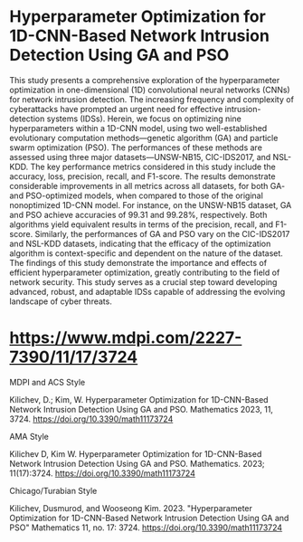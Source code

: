 # Hyperparameter Optimization for 1D-CNN-Based Network Intrusion Detection Using GA and PSO
This study presents a comprehensive exploration of the hyperparameter optimization in one-dimensional (1D) convolutional neural networks (CNNs) for network intrusion detection. The increasing frequency and complexity of cyberattacks have prompted an urgent need for effective intrusion-detection systems (IDSs). Herein, we focus on optimizing nine hyperparameters within a 1D-CNN model, using two well-established evolutionary computation methods—genetic algorithm (GA) and particle swarm optimization (PSO). The performances of these methods are assessed using three major datasets—UNSW-NB15, CIC-IDS2017, and NSL-KDD. The key performance metrics considered in this study include the accuracy, loss, precision, recall, and F1-score. The results demonstrate considerable improvements in all metrics across all datasets, for both GA- and PSO-optimized models, when compared to those of the original nonoptimized 1D-CNN model. For instance, on the UNSW-NB15 dataset, GA and PSO achieve accuracies of 99.31 and 99.28%, respectively. Both algorithms yield equivalent results in terms of the precision, recall, and F1-score. Similarly, the performances of GA and PSO vary on the CIC-IDS2017 and NSL-KDD datasets, indicating that the efficacy of the optimization algorithm is context-specific and dependent on the nature of the dataset. The findings of this study demonstrate the importance and effects of efficient hyperparameter optimization, greatly contributing to the field of network security. This study serves as a crucial step toward developing advanced, robust, and adaptable IDSs capable of addressing the evolving landscape of cyber threats.

# https://www.mdpi.com/2227-7390/11/17/3724

MDPI and ACS Style

Kilichev, D.; Kim, W. Hyperparameter Optimization for 1D-CNN-Based Network Intrusion Detection Using GA and PSO. Mathematics 2023, 11, 3724. https://doi.org/10.3390/math11173724

AMA Style

Kilichev D, Kim W. Hyperparameter Optimization for 1D-CNN-Based Network Intrusion Detection Using GA and PSO. Mathematics. 2023; 11(17):3724. https://doi.org/10.3390/math11173724

Chicago/Turabian Style

Kilichev, Dusmurod, and Wooseong Kim. 2023. "Hyperparameter Optimization for 1D-CNN-Based Network Intrusion Detection Using GA and PSO" Mathematics 11, no. 17: 3724. https://doi.org/10.3390/math11173724
